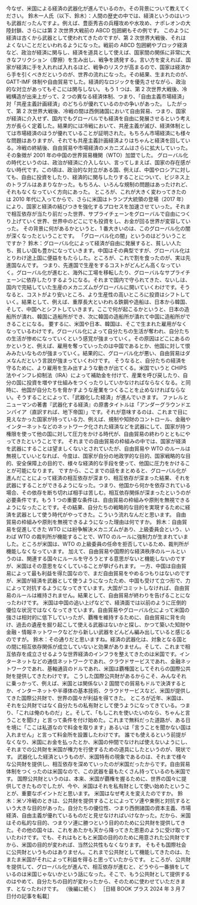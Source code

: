 ###

今なぜ、米国による経済の武器化が進んでいるのか。その背景について教えてください。
鈴木一人氏（以下、鈴木）：人間の歴史の中では、経済というのはいつも武器だったんですよ。例えば、豊臣秀吉の兵糧攻めや水攻め、ナポレオンの大陸封鎖、さらには第 2 次世界大戦前の ABCD 包囲網もその例です。
このように経済は古くから武器として使われてきたのですが、第 2 次世界大戦後、それはよくないことだといわれるようになった。戦前の ABCD 包囲網やブロック経済など、政治が経済に関与し、経済を道具として使えば、国家間の関係に非常に大きなフリクション（摩擦）を生み出し、戦争を誘発する。言い方を変えれば、国家が経済に手を入れれば入れるほど、戦争のリスクが高まるので、国家は経済から手を引くべきだというのが、世界の流れになった。その結果、生まれたのが、GATT-IMF 体制や自由貿易でした。経済的なロジックを優先させながら、政治的な対立があってもそこには関与しない。
もう 1 つは、第 2 次世界大戦後、冷戦構造が出来上がって、2 つの異なる経済体制、つまり、「自由主義市場経済」対「共産主義計画経済」のどちらが優れているのかの争いがあった。
したがって、第 2 次世界大戦後、冷戦の間は西側諸国において自由貿易、つまり、国家が経済に介入せず、国内でもグローバルでも経済を自由に発展させるという考え方が長らく定着した。結果的には冷戦において、共産主義が滅び、経済体制としては市場経済のほうが優れていることが証明された。もちろん市場経済にも様々な問題はありますが、それでも共産主義計画経済よりはちゃんと経済を回している。冷戦の終結後、自由貿易や市場経済のメカニズムはさらに拡大していった。その象徴が 2001 年の中国の世界貿易機関（WTO）加盟でした。
グローバル化の時代というのは、政治が経済に介入しない、言ってしまえば、国家の存在感がない時代です。この頃は、政治的な対立がある国、例えば、中国やロシアに対しても、自由に投資をしたり、経済的に関与したりすることについて、ビジネス上のトラブルはあまりなかった。もちろん、いろんな規制の問題はあったけれど、それもなくなっていく方向にあった。
ところが、これが大きく変わってきたのは 2010 年代に入ってからで、さらに米国はトランプ大統領の登場（2017 年）により、国家と経済の結びつきを強化するプロセスを加速させていった。それまで相互依存が当たり前だった世界、サプライチェーンをグローバルで自由につくり上げていく世界、世界中のどこにでも投資をし、お金が回る世界が変容していった。
その背景に何があるかというと、1 番大きいのは、このグローバル化の闇が深くなったということです。
「グローバル化の闇」というのはどういうことですか？
鈴木：グローバル化によって経済が自由に発展すると、貧しい人たち、貧しい国も豊かになっていきます。中国はその典型ですが、グローバル化はとりわけ途上国に便益をもたらした。ところが、これで割を食ったのが、実は先進国なんです。
つまり、先進国で生産をするコストがどんどん高くなっていく。グローバル化が進むと、海外に工場を移転したり、グローバルなサプライチェーンに依存したりするようになる。それまで国内で守られてきた、ないしは、国内で完結していた生産のメカニズムがグローバルに開いていくわけです。そうなると、コストがより安いところ、より生産性の高いところに投資はシフトしていく。結果として、例えば、重厚長大といわれる鉄鋼や造船は、日本から韓国、そして、中国へとシフトしていきます。ここで何が起こるかというと、日本の造船所が潰れ、韓国に造船所ができ、次に韓国の造船所が潰れて中国に造船所ができることになる。
要するに、米国や日本、韓国は、そこで生まれた雇用がなくなっているわけです。グローバル化によって自分たちの生活が奪われ、自分たちの生活が惨めになっていくという感覚が強まっていく。その原因はどこにあるのかというと、例えば、雇用を奪っていったのは中国であるとか、他国に対して恨みみたいなものが強まっていく。結果的に、グローバル化が悪い、自由貿易はダメなんだという言説が強まっていくわけです。
そうなると、自分たちの経済を守るために、より雇用を生み出すような動きが出てくる。米国でいうと CHIPS 法やインフレ抑制法（IRA）によって補助金を付けて、産業を呼び戻したり、自分の国に投資を増やす仕組みをつくったりしていかなければならなくなる。と同時に、他国が自分たちを脅かすような産業をつくることを止めなければならない。そうすることによって、「武器化した経済」が進んでいきます。
ファレルとニューマンの著書『武器化する経済』の原書タイトルは「アンダーグラウンドエンパイア（直訳すれば、地下帝国）」です。それが意味するのは、これまで目に見えなかった国家が持っている力、例えば、規制や知財のコントロール、金融やインターネットなどのネットワーク化された経済などを武器にして、国家が持つ権限を使って他の国に対して圧力をかける時代が、自由貿易の終わりとともにやってきたということです。
それまでの自由貿易の枠組みの中では、国家が経済を武器にすることは望ましくないとされていたが、自由貿易や WTO のルールは無視していいとなれば、今度は、国家が自分の地政学的な目的、国家戦略的な目的、安全保障上の目的で、様々な経済的な手段を使って、他国に圧力をかけることが可能になります。
ですから、ここまでの話をまとめると、グローバル化が進んだことによって経済の相互依存が深まり、相互依存が深まった結果、それを武器にすることができるようになった。つまり、他国から何かを依存されている場合、その依存を断ち切れば相手は苦しむ。相互依存関係が深まったというのが必要条件です。もう 1 つの重要な条件は、自由貿易の枠組みや原則を無視できるようになったことです。その結果、自分たちの戦略的な目的を実現するために経済を武器として使う時代がやってきた。こういう流れなんだと思います。
自由貿易の枠組みや原則を無視できるようになった理由は何ですか。
鈴木：自由貿易を促進してきた WTO には紛争解決メカニズムがあり、上級委員会という、いわば WTO の裁判所が機能することで、WTO のルールに強制力が生まれていました。ところが米国は、WTO の上級委員の任命を拒否しているため、裁判所が機能しなくなっています。
加えて、自由貿易や国際的な経済秩序のルールというのは、関連する国々にルールを守ろうとする意思がないと機能しないのですが、米国はその意思をなくしていることが挙げられます。
一方、中国は自由貿易によって最も利益を得た国なので、まだ自由貿易をやめるつもりはないのですが、米国が経済を武器として使うようになったため、中国も受けて立つ形で、力によって対抗するようになってきています。大国がコミットしなければ、自由貿易のルールは維持されません。結果として、自由貿易が終わりを告げることになったわけです。
米国は中国の追い上げなどで、経済面では以前のように圧倒的優位な状況ではなくなってきています。自由貿易やグローバル化によって米国の強さは相対的に低下していったが、覇権を維持するために、自由貿易に背を向け、過去の遺産を掘り起こして使える武器はないかと探し、かつて築いた知財や金融・情報ネットワークなどから新しい武器をどんどん編み出していると感じるのですが。
鈴木：その通りだと思いますね。経済の武器化は、対象となる国との間に相互依存関係が成立していないと効果がありません。そして、これまで相互依存を成立させるような世界経済のインフラを整えてきたのは米国です。インターネットなどの通信ネットワークであれ、クラウドサービスであれ、金融ネットワークであれ、基軸通貨のドルであれ、米国は覇権国としてそれらの国際公共財を提供してきたわけです。
こうした国際公共財があるからこそ、みんなそれに乗っかって、例えば、米国とは関係ない 2 国間での貿易もドルで決済するとか、インターネットや半導体の基本技術、クラウドサービスなど、米国が提供してきた国際公共財で、世界の国々が利益を得てきた。
ところが近年、米国は、それを公共財ではなく自分たちの私有財として使うようになってきている。つまり、「これは俺のものだ」と。そして、「もしこれを使いたいのなら、ちゃんと言うことを聞け」と言って条件を付け始めた。これまで無料だった道路が、ある日を境に「ここは私道なので料金を取ります」あるいは「言うことを聞かない国は入れません」と言って料金所を設置したわけです。
誰でも使えるという前提がなくなり、米国にお金を払ったとか、米国の仲間でなければ使えないようにし、それまでの公共財を米国が権力を行使するための道具にしたというのが、現状です。
武器化した経済というものが、米国特有の現象であるのは、それまで様々な公共財を提供し、相互依存を深めていったのが米国だったからです。自由貿易体制をつくったのは米国なので、この武器を最もたくさん持っているのも米国です。
国際公共財というのは、本来、米国が覇権を握るために、世界の国々に提供してきたものでしたが、今や、米国はそれを私有財として使い始めたということが、重要なポイントだと思います。
米国はなぜ考えを変えたのですか。
鈴木：米ソ冷戦のときは、公共財を提供することによってソ連や東側と対抗するという大きな目的があった。自分たちの優位性、つまり西側諸国の資本主義、市場経済、自由主義が優れているものだと見せなければいけなかった。だから、米国はその私的な目的、つまりソ連に勝つという目的のために公共財を提供してきた。その他の国々は、これをあたかも天から降ってきた恩恵のように受け取っていたわけです。でも、それはもともと米国の目的のために用意された公共財ですから、米国の目的が変われば、当然公共性もなくなります。
そもそも国際社会に公共財というものはありません。これまで公共財として機能してきたのは、たまたま米国がそれによって利益を得ると思っていたからです。
ところが、公共財を提供して、グローバル化が進んで、相互依存が進むと、どうやら一番損をしているのは米国じゃないかという話になった。そこで、もう公共財として提供するのはやめて、自分たちの目的が変わったから、そのために使わせていただきます、となったわけです。
（後編に続く）
［日経 BOOK プラス 2024 年 3 月 7 日付の記事を転載］
